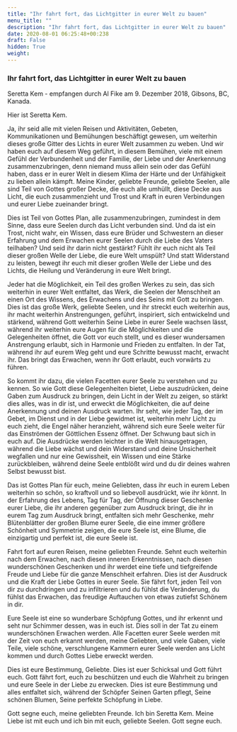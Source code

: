 ```yaml
---
title: "Ihr fahrt fort, das Lichtgitter in eurer Welt zu bauen"
menu_title: ""
description: "Ihr fahrt fort, das Lichtgitter in eurer Welt zu bauen"
date: 2020-08-01 06:25:48+00:238
draft: False
hidden: True
weight:
---
```

### Ihr fahrt fort, das Lichtgitter in eurer Welt zu bauen

Seretta Kem - empfangen durch Al Fike am 9. Dezember 2018, Gibsons, BC, Kanada.

Hier ist Seretta Kem.

Ja, ihr seid alle mit vielen Reisen und Aktivitäten, Gebeten, Kommunikationen und Bemühungen beschäftigt gewesen, um weiterhin dieses große Gitter des Lichts in eurer Welt zusammen zu weben. Und wir haben euch auf diesem Weg geführt, in diesem Bemühen, viele mit einem Gefühl der Verbundenheit und der Familie, der Liebe und der Anerkennung zusammenzubringen, denn niemand muss allein sein oder das Gefühl haben, dass er in eurer Welt in diesem Klima der Härte und der Unfähigkeit zu lieben allein kämpft. Meine Kinder, geliebte Freunde, geliebte Seelen, alle sind Teil von Gottes großer Decke, die euch alle umhüllt, diese Decke aus Licht, die euch zusammenzieht und Trost und Kraft in euren Verbindungen und eurer Liebe zueinander bringt.

Dies ist Teil von Gottes Plan, alle zusammenzubringen, zumindest in dem Sinne, dass eure Seelen durch das Licht verbunden sind. Und da ist ein Trost, nicht wahr, ein Wissen, dass eure Brüder und Schwestern an dieser Erfahrung und dem Erwachen eurer Seelen durch die Liebe des Vaters teilhaben? Und seid ihr darin nicht gestärkt? Fühlt ihr euch nicht als Teil dieser großen Welle der Liebe, die eure Welt umspült? Und statt Widerstand zu leisten, bewegt ihr euch mit dieser großen Welle der Liebe und des Lichts, die Heilung und Veränderung in eure Welt bringt.

Jeder hat die Möglichkeit, ein Teil des großen Werkes zu sein, das sich weiterhin in eurer Welt entfaltet, das Werk, die Seelen der Menschheit an einen Ort des Wissens, des Erwachens und des Seins mit Gott zu bringen. Dies ist das große Werk, geliebte Seelen, und ihr streckt euch weiterhin aus, ihr macht weiterhin Anstrengungen, geführt, inspiriert, sich entwickelnd und stärkend, während Gott weiterhin Seine Liebe in eurer Seele wachsen lässt, während ihr weiterhin eure Augen für die Möglichkeiten und die Gelegenheiten öffnet, die Gott vor euch stellt, und es dieser wundersamen Anstrengung erlaubt, sich in Harmonie und Frieden zu entfalten. In der Tat, während ihr auf eurem Weg geht und eure Schritte bewusst macht, erwacht ihr. Das bringt das Erwachen, wenn ihr Gott erlaubt, euch vorwärts zu führen.

So kommt ihr dazu, die vielen Facetten eurer Seele zu verstehen und zu kennen. So wie Gott diese Gelegenheiten bietet, Liebe auszudrücken, deine Gaben zum Ausdruck zu bringen, dein Licht in der Welt zu zeigen, so stärkt dies alles, was in dir ist, und erweckt die Möglichkeiten, die auf deine Anerkennung und deinen Ausdruck warten. Ihr seht, wie jeder Tag, der im Gebet, im Dienst und in der Liebe gewidmet ist, weiterhin mehr Licht zu euch zieht, die Engel näher heranzieht, während sich eure Seele weiter für das Einströmen der Göttlichen Essenz öffnet. Der Schwung baut sich in euch auf. Die Ausdrücke werden leichter in die Welt hinausgetragen, während die Liebe wächst und dein Widerstand und deine Unsicherheit wegfallen und nur eine Gewissheit, ein Wissen und eine Stärke zurückbleiben, während deine Seele entblößt wird und du dir deines wahren Selbst bewusst bist.

Das ist Gottes Plan für euch, meine Geliebten, dass ihr euch in eurem Leben weiterhin so schön, so kraftvoll und so liebevoll ausdrückt, wie ihr könnt. In der Erfahrung des Lebens, Tag für Tag, der Öffnung dieser Geschenke eurer Liebe, die ihr anderen gegenüber zum Ausdruck bringt, die ihr in eurem Tag zum Ausdruck bringt, entfalten sich mehr Geschenke, mehr Blütenblätter der großen Blume eurer Seele, die eine immer größere Schönheit und Symmetrie zeigen, die eure Seele ist, eine Blume, die einzigartig und perfekt ist, die eure Seele ist.

Fahrt fort auf euren Reisen, meine geliebten Freunde. Sehnt euch weiterhin nach dem Erwachen, nach diesen inneren Erkenntnissen, nach diesen wunderschönen Geschenken und ihr werdet eine tiefe und tiefgreifende Freude und Liebe für die ganze Menschheit erfahren. Dies ist der Ausdruck und die Kraft der Liebe Gottes in eurer Seele. Sie fährt fort, jeden Teil von dir zu durchdringen und zu infiltrieren und du fühlst die Veränderung, du fühlst das Erwachen, das freudige Auftauchen von etwas zutiefst Schönem in dir.

Eure Seele ist eine so wunderbare Schöpfung Gottes, und ihr erkennt und seht nur Schimmer dessen, was in euch ist. Dies soll in der Tat zu einem wunderschönen Erwachen werden. Alle Facetten eurer Seele werden mit der Zeit von euch erkannt werden, meine Geliebten, und viele Gaben, viele Teile, viele schöne, verschlungene Kammern eurer Seele werden ans Licht kommen und durch Gottes Liebe erweckt werden.

Dies ist eure Bestimmung, Geliebte. Dies ist euer Schicksal und Gott führt euch. Gott fährt fort, euch zu beschützen und euch die Wahrheit zu bringen und eure Seele in der Liebe zu erwecken. Dies ist eure Bestimmung und alles entfaltet sich, während der Schöpfer Seinen Garten pflegt, Seine schönen Blumen, Seine perfekte Schöpfung in Liebe.

Gott segne euch, meine geliebten Freunde. Ich bin Seretta Kem. Meine Liebe ist mit euch und ich bin mit euch, geliebte Seelen. Gott segne euch.
